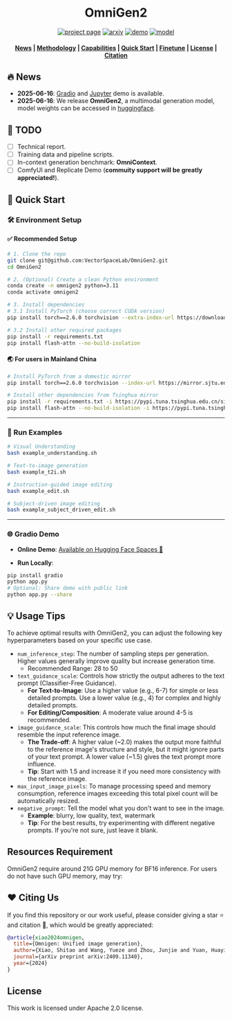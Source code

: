 <h1 align="center">OmniGen2</h1>

<p align="center">
  <a href="https://github.com/VectorSpaceLab/OmniGen2"><img src="https://img.shields.io/badge/Project%20Page-OmniGen2-yellow" alt="project page"></a>
  <a href=""><img src="https://img.shields.io/badge/arXiv%20paper-2409.11340-b31b1b.svg" alt="arxiv"></a>
  <a href=""><img src="https://img.shields.io/badge/HF%20Demo-🤗-lightblue" alt="demo"></a>
  <a href=""><img src="https://img.shields.io/badge/HF%20Model-🤗-yellow" alt="model"></a>
</p>

<h4 align="center">
    <p>
        <a href=#1-news>News</a> |
        <a href=#3-methodology>Methodology</a> |
        <a href=#4-what-can-omnigen-do>Capabilities</a> |
        <a href=#5-quick-start>Quick Start</a> |
        <a href="#6-finetune">Finetune</a> |
        <a href="#license">License</a> |
        <a href="#citation">Citation</a>
    <p>
</h4>


## 🔥 News
- **2025-06-16**: [Gradio](https://github.com/VectorSpaceLab/OmniGen2?tab=readme-ov-file#-gradio-demo) and [Jupyter](https://github.com/VectorSpaceLab/OmniGen2/blob/main/example.ipynb) demo is available.
- **2025-06-16**: We release **OmniGen2**, a multimodal generation model, model weights can be accessed in [huggingface](https://huggingface.co/OmniGen2/OmniGen2).

## 📌 TODO
- [ ] Technical report.
- [ ] Training data and pipeline scripts.
- [ ] In-context generation benchmark: **OmniContext**.
- [ ] ComfyUI and Replicate Demo (**commuity support will be greatly appreciated!**).

## 🚀 Quick Start

### 🛠️ Environment Setup

#### ✅ Recommended Setup

```bash
# 1. Clone the repo
git clone git@github.com:VectorSpaceLab/OmniGen2.git
cd OmniGen2

# 2. (Optional) Create a clean Python environment
conda create -n omnigen2 python=3.11
conda activate omnigen2

# 3. Install dependencies
# 3.1 Install PyTorch (choose correct CUDA version)
pip install torch==2.6.0 torchvision --extra-index-url https://download.pytorch.org/whl/cu124

# 3.2 Install other required packages
pip install -r requirements.txt
pip install flash-attn --no-build-isolation
```

#### 🌏 For users in Mainland China

```bash
# Install PyTorch from a domestic mirror
pip install torch==2.6.0 torchvision --index-url https://mirror.sjtu.edu.cn/pytorch-wheels/cu124

# Install other dependencies from Tsinghua mirror
pip install -r requirements.txt -i https://pypi.tuna.tsinghua.edu.cn/simple
pip install flash-attn --no-build-isolation -i https://pypi.tuna.tsinghua.edu.cn/simple
```

---

### 🧪 Run Examples

```bash
# Visual Understanding
bash example_understanding.sh

# Text-to-image generation
bash example_t2i.sh

# Instruction-guided image editing
bash example_edit.sh

# Subject-driven image editing
bash example_subject_driven_edit.sh
```

---

### 🌐 Gradio Demo

* **Online Demo**: [Available on Hugging Face Spaces 🚀](https://huggingface.co/spaces/Shitao/OmniGen2)

* **Run Locally**:

```bash
pip install gradio
python app.py
# Optional: Share demo with public link
python app.py --share
```

## 💡 Usage Tips
To achieve optimal results with OmniGen2, you can adjust the following key hyperparameters based on your specific use case.
- `num_inference_step`: The number of sampling steps per generation. Higher values generally improve quality but increase generation time.
    - Recommended Range: 28 to 50
- `text_guidance_scale`: Controls how strictly the output adheres to the text prompt (Classifier-Free Guidance).
    - **For Text-to-Image**: Use a higher value (e.g., 6-7) for simple or less detailed prompts. Use a lower value (e.g., 4) for complex and highly detailed prompts.
    - **For Editing/Composition**: A moderate value around 4-5 is recommended.
- `image_guidance_scale`: This controls how much the final image should resemble the input reference image.
    - **The Trade-off**: A higher value (~2.0) makes the output more faithful to the reference image's structure and style, but it might ignore parts of your text prompt. A lower value (~1.5) gives the text prompt more influence.
    - **Tip**: Start with 1.5 and increase it if you need more consistency with the reference image.
- `max_input_image_pixels`: To manage processing speed and memory consumption, reference images exceeding this total pixel count will be automatically resized.
- `negative_prompt`: Tell the model what you don't want to see in the image.
    - **Example**: blurry, low quality, text, watermark
    - **Tip**: For the best results, try experimenting with different negative prompts. If you're not sure, just leave it blank.

## Resources Requirement
OmniGen2 require around 21G GPU memory for BF16 inference. For users do not have such GPU memory, may try:



## :heart: Citing Us
If you find this repository or our work useful, please consider giving a star :star: and citation :t-rex:, which would be greatly appreciated:

```bibtex
@article{xiao2024omnigen,
  title={Omnigen: Unified image generation},
  author={Xiao, Shitao and Wang, Yueze and Zhou, Junjie and Yuan, Huaying and Xing, Xingrun and Yan, Ruiran and Wang, Shuting and Huang, Tiejun and Liu, Zheng},
  journal={arXiv preprint arXiv:2409.11340},
  year={2024}
}
```

## License
This work is licensed under Apache 2.0 license.
